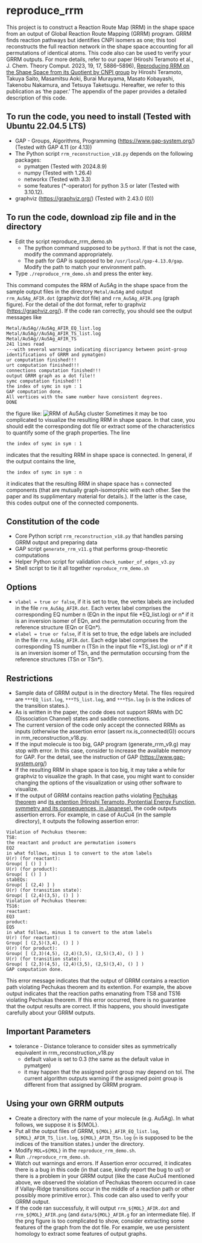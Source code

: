 # reproduce_rrm
This project is to construct a Reaction Route Map (RRM) in the shape space from an output of Global Reaction Route Mapping (GRRM) program. GRRM finds reaction pathways but identifies CNPI isomers as one; this tool reconstructs the full reaction network in the shape space accounting for all permutations of identical atoms. This code also can be used to verify your GRRM outputs. For more details, refer to our paper (Hiroshi Teramoto et al., J. Chem. Theory Comput. 2023, 19, 17, 5886–5896), [Reproducing RRM on the Shape Space from its Quotient by CNPI group](https://pubs.acs.org/doi/full/10.1021/acs.jctc.3c00500) by Hiroshi Teramoto, Takuya Saito, Masamitsu Aoki, Burai Murayama, Masato Kobayashi, Takenobu Nakamura, and Tetsuya Taketsugu. Hereafter, we refer to this publication as ‘the paper.’ The appendix of the paper provides a detailed description of this code.

## To run the code, you need to install (Tested with Ubuntu 22.04.5 LTS)
* GAP - Groups, Algorithms, Programming (https://www.gap-system.org/) (Tested with GAP 4.11 (or 4.13))
* The Python script `rrm_reconstruction_v18.py` depends on the following packages:
  - pymatgen (Tested with 2024.8.9)
  - numpy (Tested with 1.26.4)
  - networkx (Tested with 3.3)
  - some features (*-operator) for python 3.5 or later (Tested with 3.10.12).
* graphviz (https://graphviz.org/) (Tested with 2.43.0 (0))

## To run the code, download zip file and in the directory
* Edit the script reproduce_rrm_demo.sh
  - The python command supposed to be `python3`. If that is not the case, modify the command appropriately.
  - The path for GAP is supposed to be `/usr/local/gap-4.13.0/gap`. Modify the path to match your environment path. 
* Type `./reproduce_rrm_demo.sh` and press the enter key.

This command computes the RRM of Au5Ag in the shape space from the sample output files in the directory `Metal/Au5Ag` and output `rrm_Au5Ag_AFIR.dot` (graphviz dot file) and `rrm_Au5Ag_AFIR.png` (graph figure). For the detail of the dot format, refer to graphviz (https://graphviz.org/). If the code ran correctly, you should see the output messages like
```
Metal/Au5Ag//Au5Ag_AFIR_EQ_list.log
Metal/Au5Ag//Au5Ag_AFIR_TS_list.log
Metal/Au5Ag//Au5Ag_AFIR_TS
241 lines read
---with several warnings indicating discripancy between point-group identifications of GRRM and pymatgen)
ur computation finished!!!
urt computation finished!!!
connections computation finished!!!
output GRRM graph as a dot file!!
symc computation finished!!!
the index of symc in sym : 1
GAP computation done.
All vertices with the same number have consistent degrees.
DONE
```
the figure like: ![RRM of Au5Ag cluster](./rrm_Au5Ag_AFIR.png) Sometimes it may be too complicated to visualize the resulting RRM in shape space. In that case, you should edit the corresponding dot file or extract some of the characteristics to quantify some of the graph properties. The line
```
the index of symc in sym : 1
```
indicates that the resulting RRM in shape space is connected. In general, if the output contains the line,
```
the index of symc in sym : n
```
it indicates that the resulting RRM in shape space has `n` connected components (that are mutually graph-isomorphic with each other. See the paper and its supplimentary material for details.). If the latter is the case, this codes output one of the connected components.

## Constitution of the code
* Core Python script `rrm_reconstruction_v18.py` that handles parsing GRRM output and preparing data
* GAP script `generate_rrm_v11.g` that performs group-theoretic computations
* Helper Python script for validation `check_number_of_edges_v3.py`
* Shell script to tie it all together `reproduce_rrm_demo.sh`

## Options
* `vlabel = true or false`, if it is set to true, the vertex labels are included in the file `rrm_Au5Ag_AFIR.dot`. Each vertex label comprises the corresponding EQ number n (EQn in the input file \*EQ_list.log) or n\* if it is an inversion isomer of EQn, and the permutation occuring from the reference structure (EQn or EQn*). 
* `elabel = true or false`, if it is set to true, the edge labels are included in the file `rrm_Au5Ag_AFIR.dot`. Each edge label comprises the corresponding TS number n (TSn in the input file \*TS_list.log) or n\* if it is an inversion isomer of TSn, and the permutation occursing from the reference structures (TSn or TSn*).

## Restrictions
* Sample data of GRRM output is in the directory Metal. The files required are `***EQ_list.log`, `***TS_list.log`, and `***TSn.log` (`n` is the indices of the transition states.).
* As is written in the paper, the code does not support RRMs with DC (Dissociation Channel) states and saddle connections.
* The current version of the code only accept the connected RRMs as inputs (otherwise the assertion error (assert nx.is_connected(G)) occurs in rrm_reconstruction_v18.py.
* If the input molecule is too big, GAP program (generate_rrm_v9.g) may stop with error. In this case, consider to increase the available memory for GAP. For the detail, see the instruction of GAP (https://www.gap-system.org/)
* If the resulting RRM in shape space is too big, it may take a while for graphviz to visualize the graph. In that case, you might want to consider changing the options of the visualization or using other software to visualize.
* If the output of GRRM contains reaction paths violating [Pechukas theorem](https://pubs.aip.org/aip/jcp/article-abstract/64/4/1516/786979/On-simple-saddle-points-of-a-potential-surface-the) and [its extention (Hiroshi Teramoto, Pontential Energy Function, symmetry and its consequences, in Japanese)](https://www.jstc.org/frontier15/), the code outputs assertion errors. For example, in case of AuCu4 (in the sample directory), it outputs the following assertion error:
```
Violation of Pechukus theorem:
TS8:
the reactant and product are permutation isomers
EQ2
in what follows, minus 1 to convert to the atom labels
U(r) (for reactant):
Group( [ () ] )
U(r) (for product):
Group( [ () ] )
stabEQs:
Group( [ (2,4) ] )
U(r) (for transition state):
Group( [ (2,4)(3,5), () ] )
Violation of Pechukus theorem:
TS16:
reactant:
EQ3
product:
EQ5
in what follows, minus 1 to convert to the atom labels
U(r) (for reactant):
Group( [ (2,5)(3,4), () ] )
U(r) (for product):
Group( [ (2,3)(4,5), (2,4)(3,5), (2,5)(3,4), () ] )
U(r) (for transition state):
Group( [ (2,3)(4,5), (2,4)(3,5), (2,5)(3,4), () ] )
GAP computation done.
```
This error message indicates that the output of GRRM contains a reaction path violating Pechukas theorem and its extention. For example, the above output indicates that the reaction paths emanating from TS8 and TS16 violating Pechukas theorem. If this error occurred, there is no guarantee that the output results are correct. If this happens, you should investigate carefully about your GRRM outputs.

## Important Parameters
* tolerance - Distance tolerance to consider sites as symmetrically equivalent in rrm_reconstruction_v18.py
  - default value is set to 0.3 (the same as the default value in pymatgen)
  - it may happen that the assigned point group may depend on tol. The current algorithm outputs warning if the assigned point group is different from that assigned by GRRM program. 

## Using your own GRRM outputs
* Create a directory with the name of your molecule (e.g. Au5Ag). In what follows, we suppose it is ${MOL}.
* Put all the output files of GRRM, `${MOL}_AFIR_EQ_list.log`, `${MOL}_AFIR_TS_list.log`, `${MOL}_AFIR_TSn.log` (`n` is supposed to be the indices of the transition states.) under the directory.
* Modify `MOL=${MOL}` in the `reproduce_rrm_demo.sh`.
* Run `./reproduce_rrm_demo.sh`.
* Watch out warnings and errors. If Assertion error occurred, it indicates there is a bug in this code (in that case, kindly report the bug to us!) or there is a problem in your GRRM output (like the case AuCu4 mentioned above, we observed the violation of Pechukas theorem occurred in case if Vallay-Ridge transitions occur in the middle of a reaction path or other possibly more primitive error.). This code can also used to verify your GRRM output.
* If the code ran successfuly, it will output `rrm_${MOL}_AFIR.dot` and `rrm_${MOL}_AFIR.png` (and `data/${MOL}_AFIR.g` for an intermediate file). If the png figure is too complicated to show, consider extracting some features of the graph from the dot file. For example, we use persistent homology to extract some features of output graphs. 
